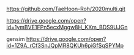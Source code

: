 https://github.com/TaeHoon-Roh/2020multi.git

https://drive.google.com/open?id=1ymBVE1FPn5ecxMggw8H_KXm_BDS9UJGn

gensim
https://drive.google.com/open?id=1Z9A_rCf3SnJQpMR8QKUh6piGfSqSPYMp
